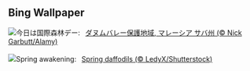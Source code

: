 ## Bing Wallpaper
![](https://www.bing.com/th?id=OHR.DanumValley_JA-JP9471621232_UHD.jpg&w=1000)今日は国際森林デー:&nbsp;&ensp;[ダヌムバレー保護地域, マレーシア サバ州 (© Nick Garbutt/Alamy)](https://www.bing.com/th?id=OHR.DanumValley_JA-JP9471621232_UHD.jpg)
<br><br/>
![](https://www.bing.com/th?id=OHR.SpringDaffodils_EN-GB3144315096_UHD.jpg&w=1000)Spring awakening:&nbsp;&ensp;[Spring daffodils (© LedyX/Shutterstock)](https://www.bing.com/th?id=OHR.SpringDaffodils_EN-GB3144315096_UHD.jpg)
<br><br/>
